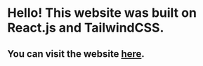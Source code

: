 # Hello! This website was built on React.js and TailwindCSS.

## You can visit the website [here](https://rinmeng.github.io).